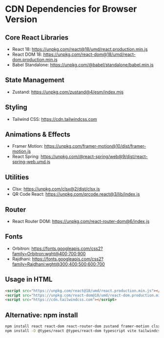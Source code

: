 # CDN Dependencies for Browser Version

## Core React Libraries
- React 18: https://unpkg.com/react@18/umd/react.production.min.js
- React DOM 18: https://unpkg.com/react-dom@18/umd/react-dom.production.min.js
- Babel Standalone: https://unpkg.com/@babel/standalone/babel.min.js

## State Management
- Zustand: https://unpkg.com/zustand@4/esm/index.mjs

## Styling
- Tailwind CSS: https://cdn.tailwindcss.com

## Animations & Effects
- Framer Motion: https://unpkg.com/framer-motion@10/dist/framer-motion.js
- React Spring: https://unpkg.com/@react-spring/web@9/dist/react-spring-web.umd.js

## Utilities
- Clsx: https://unpkg.com/clsx@2/dist/clsx.js
- QR Code React: https://unpkg.com/qrcode.react@3/lib/index.js

## Router
- React Router DOM: https://unpkg.com/react-router-dom@6/index.js

## Fonts
- Orbitron: https://fonts.googleapis.com/css2?family=Orbitron:wght@400;700;900
- Rajdhani: https://fonts.googleapis.com/css2?family=Rajdhani:wght@300;400;500;600;700

## Usage in HTML
```html
<script src="https://unpkg.com/react@18/umd/react.production.min.js"></script>
<script src="https://unpkg.com/react-dom@18/umd/react-dom.production.min.js"></script>
<script src="https://cdn.tailwindcss.com"></script>
```

## Alternative: npm install
```bash
npm install react react-dom react-router-dom zustand framer-motion clsx
npm install -D @types/react @types/react-dom typescript vite tailwindcss
```